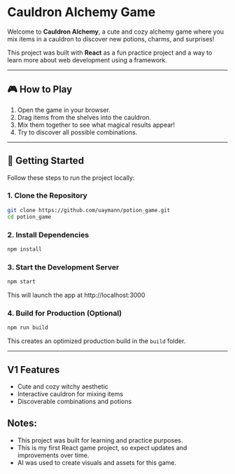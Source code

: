 # Cauldron Alchemy Game

Welcome to **Cauldron Alchemy**, a cute and cozy alchemy game where you mix items in a cauldron to discover new potions, charms, and surprises! 

This project was built with **React** as a fun practice project and a way to learn more about web development using a framework.

---

## 🎮 How to Play
1. Open the game in your browser.
2. Drag items from the shelves into the cauldron.
3. Mix them together to see what magical results appear!
4. Try to discover all possible combinations.

---

## 🚀 Getting Started

Follow these steps to run the project locally:

### 1. Clone the Repository
```bash
git clone https://github.com/uaymann/potion_game.git
cd potion_game
```

### 2. Install Dependencies
```bash
npm install
```

### 3. Start the Development Server
```bash
npm start
```
This will launch the app at http://localhost:3000

### 4. Build for Production (Optional)
```bash
npm run build
```
This creates an optimized production build in the ```build``` folder.

---

## V1 Features

- Cute and cozy witchy aesthetic
- Interactive cauldron for mixing items
- Discoverable combinations and potions 

## Notes:

- This project was built for learning and practice purposes.
- This is my first React game project, so expect updates and improvements over time.
- AI was used to create visuals and assets for this game.


